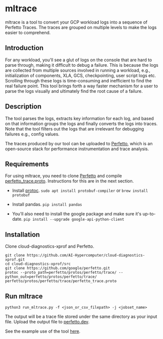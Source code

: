 <!--
 Copyright 2023 Google LLC
 
 Licensed under the Apache License, Version 2.0 (the "License");
 you may not use this file except in compliance with the License.
 You may obtain a copy of the License at
 
      https://www.apache.org/licenses/LICENSE-2.0
 
 Unless required by applicable law or agreed to in writing, software
 distributed under the License is distributed on an "AS IS" BASIS,
 WITHOUT WARRANTIES OR CONDITIONS OF ANY KIND, either express or implied.
 See the License for the specific language governing permissions and
 limitations under the License.
 -->
# mltrace

mltrace is a tool to convert your GCP workload logs into a sequence of Perfetto
Traces. The traces are grouped on multiple levels to make the logs easier to
comprehend.

## Introduction

For any workload, you'll see a glut of logs on the console that are hard to
parse through, making it difficult to debug a failure. This is because the logs
are collected from multiple sources involved in running a workload, e.g.,
initialization of components, XLA, GCS, checkpointing, user script logs etc.
Scrolling through these logs is time-consuming and inefficient to find the
real failure point. This tool brings forth a way faster mechanism for a user to
parse the logs visually and ultimately find the root cause of a failure.

## Description

The tool parses the logs, extracts key information for each log, and based on
that information groups the logs and finally converts the logs into traces. Note
that the tool filters out the logs that are irrelevant for debugging failures
e.g., config values.

The traces produced by our tool can be uploaded to
[Perfetto](https://perfetto.dev/), which is an open-source stack for performance
instrumentation and trace analysis.

## Requirements

For using mltrace, you need to clone [Perfetto](https://github.com/google/perfetto)
and compile [perfetto_trace.proto](https://github.com/google/perfetto/protos/perfetto/trace/perfetto_trace.proto).
Instructions for this are in the next section.

- Install [protoc](https://grpc.io/docs/protoc-installation/).
`sudo apt install protobuf-compiler` or `brew install protobuf`

- Install pandas.
`pip install pandas`

- You'll also need to install the google package and make sure it's up-to-date.
`pip install --upgrade google-api-python-client`


## Installation

Clone cloud-diagnostics-xprof and Perfetto.

```
git clone https://github.com/AI-Hypercomputer/cloud-diagnostics-xprof.git
cd cloud-diagnostics-xprof/src
git clone https://github.com/google/perfetto.git
protoc --proto_path=perfetto/protos/perfetto/trace/ --python_out=perfetto/protos/perfetto/trace/ perfetto/protos/perfetto/trace/perfetto_trace.proto
```

## Run mltrace

```
python3 run_mltrace.py -f <json_or_csv_filepath> -j <jobset_name>
```
The output will be a trace file stored under the same directory as your input
file. Upload the output file to [perfetto.dev](https://perfetto.dev/).

See the example use of the tool [here](mltrace-example.md).

